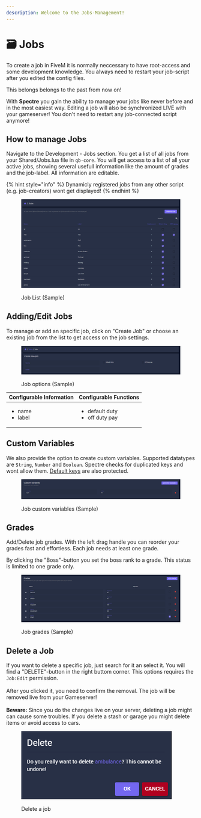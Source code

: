 ```yaml
---
description: Welcome to the Jobs-Management!
---
```


# 🗃 Jobs

To create a job in FiveM it is normally neccessary to have root-access and some development knowledge. You always need to restart your job-script after you edited the config files.

This belongs belongs to the past from now on!

With **Spectre** you gain the ability to manage your jobs like never before and in the most easiest way. Editing a job will also be synchronized LIVE with your gameserver! You don't need to restart any job-connected script anymore!

## How to manage Jobs

Navigate to the Development - Jobs section. You get a list of all jobs from your Shared/Jobs.lua file in `qb-core`. You will get access to a list of all your active jobs, showing several usefull information like the amount of grades and the job-label. All information are editable.&#x20;

{% hint style="info" %}
Dynamicly registered jobs from any other script (e.g. job-creators) wont get displayed!
{% endhint %}

<figure><img src="../.gitbook/assets/jobs.PNG" alt=""><figcaption><p>Job List (Sample)</p></figcaption></figure>

## Adding/Edit Jobs

To manage or add an specific job, click on "Create Job" or choose an existing job from the list to get access on the job settings.&#x20;

<figure><img src="../.gitbook/assets/job_options.PNG" alt=""><figcaption><p>Job options (Sample)</p></figcaption></figure>

| Configurable Information             | Configurable Functions                              |
| ------------------------------------ | --------------------------------------------------- |
| <ul><li>name</li><li>label</li></ul> | <ul><li>default duty</li><li>off duty pay</li></ul> |

## Custom Variables

We also provide the option to create custom variables. Supported datatypes are `String`, `Number` and `Boolean`. Spectre checks for duplicated keys and wont allow them. [Default keys](jobs.md#adding-edit-jobs) are also protected.

<figure><img src="../.gitbook/assets/job_custom_vars.PNG" alt=""><figcaption><p>Job custom variables (Sample)</p></figcaption></figure>

## Grades

Add/Delete job grades. With the left drag handle you can reorder your grades fast and effortless. Each job needs at least one grade.

By clicking the "Boss"-button you set the boss rank to a grade. This status is limited to one grade only.&#x20;

<figure><img src="../.gitbook/assets/job_grades.PNG" alt=""><figcaption><p>Job grades (Sample)</p></figcaption></figure>

## Delete a Job

If you want to delete a specific job, just search for it an select it. You will find a "DELETE"-button in the right buttom corner. This options requires the `Job:Edit` permission.\
\
After you clicked it, you need to confirm the removal. The job will be removed live from your Gameserver!\
\
**Beware:** Since you do the changes live on your server, deleting a job might can cause some troubles. If you delete a stash or garage you might delete items or avoid access to cars.

<figure><img src="../.gitbook/assets/delete.PNG" alt=""><figcaption><p>Delete a job</p></figcaption></figure>
